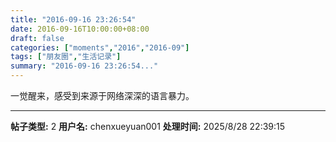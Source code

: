 ```yaml
---
title: "2016-09-16 23:26:54"
date: 2016-09-16T10:00:00+08:00
draft: false
categories: ["moments","2016","2016-09"]
tags: ["朋友圈","生活记录"]
summary: "2016-09-16 23:26:54..."
---
```


一觉醒来，感受到来源于网络深深的语言暴力。

---

**帖子类型:** 2
**用户名:** chenxueyuan001
**处理时间:** 2025/8/28 22:39:15